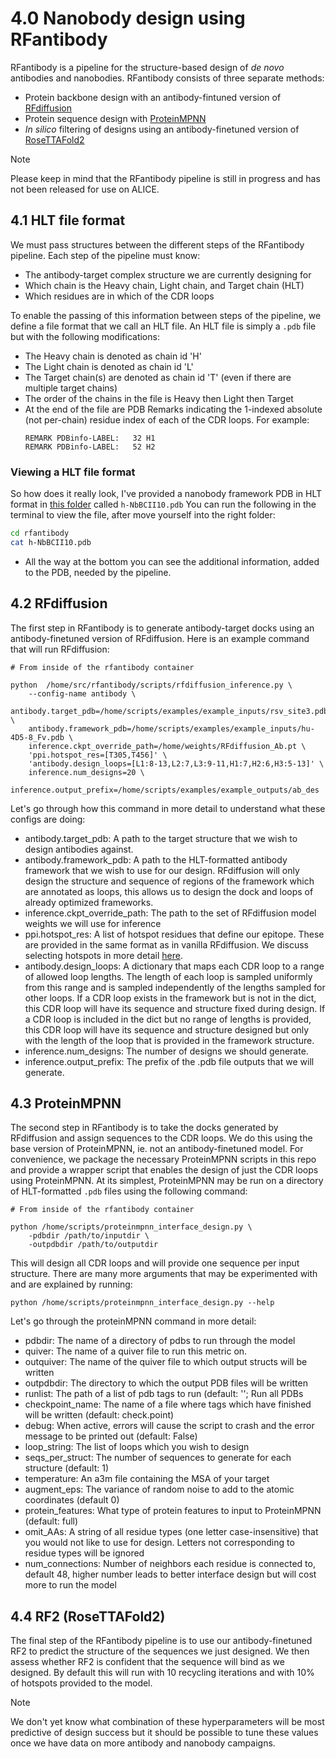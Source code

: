 # 4.0 Nanobody design using RFantibody

RFantibody is a pipeline for the structure-based design of _de novo_ antibodies and nanobodies. RFantibody consists of three separate methods:
- Protein backbone design with an antibody-fintuned version of [RFdiffusion](https://www.nature.com/articles/s41586-023-06415-8)
- Protein sequence design with [ProteinMPNN](https://www.science.org/doi/10.1126/science.add2187)
- _In silico_ filtering of designs using an antibody-finetuned version of [RoseTTAFold2](https://www.biorxiv.org/content/10.1101/2023.05.24.542179v1)

> [!NOTE]
> Please keep in mind that the RFantibody pipeline is still in progress and has not been released for use on ALICE.

## 4.1 HLT file format

We must pass structures between the different steps of the RFantibody pipeline. Each step of the pipeline must know:
- The antibody-target complex structure we are currently designing for
- Which chain is the Heavy chain, Light chain, and Target chain (HLT)
- Which residues are in which of the CDR loops

To enable the passing of this information between steps of the pipeline, we define a file format that we call an HLT file. An HLT file is simply a `.pdb` file but with the following modifications:
- The Heavy chain is denoted as chain id 'H'
- The Light chain is denoted as chain id 'L'
- The Target chain(s) are denoted as chain id 'T' (even if there are multiple target chains)
- The order of the chains in the file is Heavy then Light then Target
- At the end of the file are PDB Remarks indicating the 1-indexed absolute (not per-chain) residue index of each of the CDR loops. For example:
  ```
  REMARK PDBinfo-LABEL:   32 H1
  REMARK PDBinfo-LABEL:   52 H2
  ```
### Viewing a HLT file format
So how does it really look, I've provided a nanobody framework PDB in HLT format in [this folder](rfantibody/) called `h-NbBCII10.pdb`
You can run the following in the terminal to view the file, after move yourself into the right folder:

```bash
cd rfantibody
cat h-NbBCII10.pdb
```
- All the way at the bottom you can see the additional information, added to the PDB, needed by the pipeline.

## 4.2 RFdiffusion

The first step in RFantibody is to generate antibody-target docks using an antibody-finetuned version of RFdiffusion. Here is an example command that will run RFdiffusion:
```
# From inside of the rfantibody container

python  /home/src/rfantibody/scripts/rfdiffusion_inference.py \
    --config-name antibody \
    antibody.target_pdb=/home/scripts/examples/example_inputs/rsv_site3.pdb \
    antibody.framework_pdb=/home/scripts/examples/example_inputs/hu-4D5-8_Fv.pdb \
    inference.ckpt_override_path=/home/weights/RFdiffusion_Ab.pt \
    'ppi.hotspot_res=[T305,T456]' \
    'antibody.design_loops=[L1:8-13,L2:7,L3:9-11,H1:7,H2:6,H3:5-13]' \
    inference.num_designs=20 \
    inference.output_prefix=/home/scripts/examples/example_outputs/ab_des
```

Let's go through how this command in more detail to understand what these configs are doing:
- antibody.target_pdb: A path to the target structure that we wish to design antibodies against.
- antibody.framework_pdb: A path to the HLT-formatted antibody framework that we wish to use for our design. RFdiffusion will only design the structure and sequence of regions of the framework which are annotated as loops, this allows us to design the dock and loops of already optimized frameworks.
- inference.ckpt_override_path: The path to the set of RFdiffusion model weights we will use for inference
- ppi.hotspot_res: A list of hotspot residues that define our epitope. These are provided in the same format as in vanilla RFdiffusion. We discuss selecting hotspots in more detail [here](#Target-site-selection).
- antibody.design_loops: A dictionary that maps each CDR loop to a range of allowed loop lengths. The length of each loop is sampled uniformly from this range and is sampled independently of the lengths sampled for other loops. If a CDR loop exists in the framework but is not in the dict, this CDR loop will have its sequence and structure fixed during design. If a CDR loop is included in the dict but no range of lengths is provided, this CDR loop will have its sequence and structure designed but only with the length of the loop that is provided in the framework structure.
- inference.num_designs: The number of designs we should generate.
- inference.output_prefix: The prefix of the .pdb file outputs that we will generate.

## 4.3 ProteinMPNN

The second step in RFantibody is to take the docks generated by RFdiffusion and assign sequences to the CDR loops. We do this using the base version of ProteinMPNN, ie. not an antibody-finetuned model. For convenience, we package the necessary ProteinMPNN scripts in this repo and provide a wrapper script that enables the design of just the CDR loops using ProteinMPNN.
At its simplest, ProteinMPNN may be run on a directory of HLT-formatted `.pdb` files using the following command:
```
# From inside of the rfantibody container

python /home/scripts/proteinmpnn_interface_design.py \
    -pdbdir /path/to/inputdir \
    -outpdbdir /path/to/outputdir
```
This will design all CDR loops and will provide one sequence per input structure. There are many more arguments that may be experimented with and are explained by running:
```
python /home/scripts/proteinmpnn_interface_design.py --help
```
Let's go through the proteinMPNN command in more detail:
- pdbdir: The name of a directory of pdbs to run through the model
- quiver: The name of a quiver file to run this metric on.
- outquiver: The name of the quiver file to which output structs will be written
- outpdbdir: The directory to which the output PDB files will be written
- runlist: The path of a list of pdb tags to run (default: ''; Run all PDBs
- checkpoint_name: The name of a file where tags which have finished will be written (default: check.point)
- debug: When active, errors will cause the script to crash and the error message to be printed out (default: False)
- loop_string: The list of loops which you wish to design
- seqs_per_struct: The number of sequences to generate for each structure (default: 1)
- temperature: An a3m file containing the MSA of your target
- augment_eps: The variance of random noise to add to the atomic coordinates (default 0)
- protein_features: What type of protein features to input to ProteinMPNN (default: full)
- omit_AAs: A string of all residue types (one letter case-insensitive) that you would not like to use for design. Letters not corresponding to residue types will be ignored
- num_connections: Number of neighbors each residue is connected to, default 48, higher number leads to better interface design but will cost more to run the model

## 4.4 RF2 (RoseTTAFold2)

The final step of the RFantibody pipeline is to use our antibody-finetuned RF2 to predict the structure of the sequences we just designed. We then assess whether RF2 is confident that the sequence will bind as we designed.
By default this will run with 10 recycling iterations and with 10% of hotspots provided to the model. 

> [!NOTE]
> We don't yet know what combination of these hyperparameters will be most predictive of design success but it should be possible to tune these values once we have data on more antibody and nanobody campaigns.
